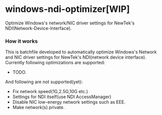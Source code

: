 # windows-ndi-optimizer[WIP]
Optimize Windows's network/NIC driver settings for NewTek's NDI(Network-Device-Interface).

### How it works
This is batchfile developed to automatically optimize Windows's Network and NIC driver settings for NewTek's NDI(network device interface).  
Currently following optimizations are supported:

- TODO.

And following are not supported(yet):
- Fix network speed(1G,2.5G,10G etc.)
- Settings for NDI itself(use NDI AccessManager)
- Disable NIC low-energy network settings such as EEE.
- Make network(s) private.